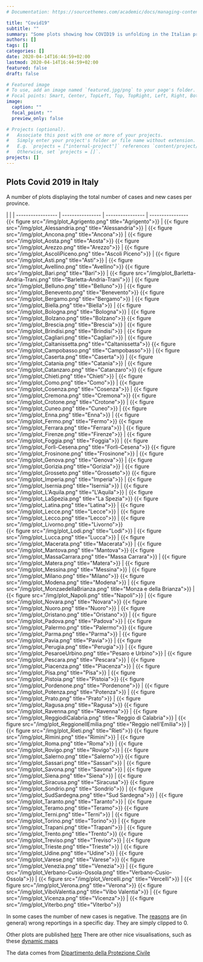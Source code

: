 ```yaml
---
# Documentation: https://sourcethemes.com/academic/docs/managing-content/

title: "Covid19"
subtitle: ""
summary: "Some plots showing how COVID19 is unfolding in the Italian provinces"
authors: []
tags: []
categories: []
date: 2020-04-14T16:44:59+02:00
lastmod: 2020-04-14T16:44:59+02:00
featured: false
draft: false

# Featured image
# To use, add an image named `featured.jpg/png` to your page's folder.
# Focal points: Smart, Center, TopLeft, Top, TopRight, Left, Right, BottomLeft, Bottom, BottomRight.
image:
  caption: ""
  focal_point: ""
  preview_only: false

# Projects (optional).
#   Associate this post with one or more of your projects.
#   Simply enter your project's folder or file name without extension.
#   E.g. `projects = ["internal-project"]` references `content/project/deep-learning/index.md`.
#   Otherwise, set `projects = []`.
projects: []
---
```


## Plots Covid 2019 in Italy

A number of plots displaying the total number of cases and new cases per province.

 |  |  | 
----------------- | ---------------- | ---------------- | ----------------
{{< figure src="/img/plot_Agrigento.png" title="Agrigento">}}  | {{< figure src="/img/plot_Alessandria.png" title="Alessandria">}}  | {{< figure src="/img/plot_Ancona.png" title="Ancona">}}  | {{< figure src="/img/plot_Aosta.png" title="Aosta">}} 
{{< figure src="/img/plot_Arezzo.png" title="Arezzo">}}  | {{< figure src="/img/plot_AscoliPiceno.png" title="Ascoli Piceno">}}  | {{< figure src="/img/plot_Asti.png" title="Asti">}} | {{< figure src="/img/plot_Avellino.png" title="Avellino">}} 
{{< figure src="/img/plot_Bari.png" title="Bari">}}  | {{< figure src="/img/plot_Barletta-Andria-Trani.png" title="Barletta-Andria-Trani">}}  | {{< figure src="/img/plot_Belluno.png" title="Belluno">}}  | {{< figure src="/img/plot_Benevento.png" title="Benevento">}} 
{{< figure src="/img/plot_Bergamo.png" title="Bergamo">}}  | {{< figure src="/img/plot_Biella.png" title="Biella">}}  | {{< figure src="/img/plot_Bologna.png" title="Bologna">}}  | {{< figure src="/img/plot_Bolzano.png" title="Bolzano">}} 
{{< figure src="/img/plot_Brescia.png" title="Brescia">}}  | {{< figure src="/img/plot_Brindisi.png" title="Brindisi">}}  | {{< figure src="/img/plot_Cagliari.png" title="Cagliari">}}  | {{< figure src="/img/plot_Caltanissetta.png" title="Caltanissetta">}} 
{{< figure src="/img/plot_Campobasso.png" title="Campobasso">}}  | {{< figure src="/img/plot_Caserta.png" title="Caserta">}}  | {{< figure src="/img/plot_Catania.png" title="Catania">}}  | {{< figure src="/img/plot_Catanzaro.png" title="Catanzaro">}} 
{{< figure src="/img/plot_Chieti.png" title="Chieti">}}  | {{< figure src="/img/plot_Como.png" title="Como">}}  | {{< figure src="/img/plot_Cosenza.png" title="Cosenza">}}  | {{< figure src="/img/plot_Cremona.png" title="Cremona">}} 
{{< figure src="/img/plot_Crotone.png" title="Crotone">}}  | {{< figure src="/img/plot_Cuneo.png" title="Cuneo">}}  | {{< figure src="/img/plot_Enna.png" title="Enna">}}  | {{< figure src="/img/plot_Fermo.png" title="Fermo">}} 
{{< figure src="/img/plot_Ferrara.png" title="Ferrara">}}  | {{< figure src="/img/plot_Firenze.png" title="Firenze">}}  | {{< figure src="/img/plot_Foggia.png" title="Foggia">}}  | {{< figure src="/img/plot_Forlì-Cesena.png" title="Forlì-Cesena">}} 
{{< figure src="/img/plot_Frosinone.png" title="Frosinone">}}  | {{< figure src="/img/plot_Genova.png" title="Genova">}}  | {{< figure src="/img/plot_Gorizia.png" title="Gorizia">}}  | {{< figure src="/img/plot_Grosseto.png" title="Grosseto">}} 
{{< figure src="/img/plot_Imperia.png" title="Imperia">}}  | {{< figure src="/img/plot_Isernia.png" title="Isernia">}}  | {{< figure src="/img/plot_L'Aquila.png" title="L'Aquila">}}  | {{< figure src="/img/plot_LaSpezia.png" title="La Spezia">}} 
{{< figure src="/img/plot_Latina.png" title="Latina">}}  | {{< figure src="/img/plot_Lecce.png" title="Lecce">}}  | {{< figure src="/img/plot_Lecco.png" title="Lecco">}} | {{< figure src="/img/plot_Livorno.png" title="Livorno">}}  
{{< figure src="/img/plot_Lodi.png" title="Lodi">}}  | {{< figure src="/img/plot_Lucca.png" title="Lucca">}}  | {{< figure src="/img/plot_Macerata.png" title="Macerata">}}  | {{< figure src="/img/plot_Mantova.png" title="Mantova">}} 
{{< figure src="/img/plot_MassaCarrara.png" title="Massa Carrara">}}  | {{< figure src="/img/plot_Matera.png" title="Matera">}}  | {{< figure src="/img/plot_Messina.png" title="Messina">}} | {{< figure src="/img/plot_Milano.png" title="Milano">}} 
{{< figure src="/img/plot_Modena.png" title="Modena">}}  | {{< figure src="/img/plot_MonzaedellaBrianza.png" title="Monza e della Brianza">}}  | {{< figure src="/img/plot_Napoli.png" title="Napoli">}}  | {{< figure src="/img/plot_Novara.png" title="Novara">}} 
{{< figure src="/img/plot_Nuoro.png" title="Nuoro">}} | {{< figure src="/img/plot_Oristano.png" title="Oristano">}}  | {{< figure src="/img/plot_Padova.png" title="Padova">}}  | {{< figure src="/img/plot_Palermo.png" title="Palermo">}}
{{< figure src="/img/plot_Parma.png" title="Parma">}} | {{< figure src="/img/plot_Pavia.png" title="Pavia">}}  | {{< figure src="/img/plot_Perugia.png" title="Perugia">}}  | {{< figure src="/img/plot_PesaroeUrbino.png" title="Pesaro e Urbino">}}
 | {{< figure src="/img/plot_Pescara.png" title="Pescara">}}  | {{< figure src="/img/plot_Piacenza.png" title="Piacenza">}}  | {{< figure src="/img/plot_Pisa.png" title="Pisa">}} | {{< figure src="/img/plot_Pistoia.png" title="Pistoia">}}
{{< figure src="/img/plot_Pordenone.png" title="Pordenone">}}  | {{< figure src="/img/plot_Potenza.png" title="Potenza">}}  | {{< figure src="/img/plot_Prato.png" title="Prato">}}  | {{< figure src="/img/plot_Ragusa.png" title="Ragusa">}} 
{{< figure src="/img/plot_Ravenna.png" title="Ravenna">}}  | {{< figure src="/img/plot_ReggiodiCalabria.png" title="Reggio di Calabria">}} | {{< figure src="/img/plot_ReggionellEmilia.png" title="Reggio nell'Emilia">}}  | {{< figure src="/img/plot_Rieti.png" title="Rieti">}}
{{< figure src="/img/plot_Rimini.png" title="Rimini">}}  | {{< figure src="/img/plot_Roma.png" title="Roma">}}  | {{< figure src="/img/plot_Rovigo.png" title="Rovigo">}}  | {{< figure src="/img/plot_Salerno.png" title="Salerno">}} 
{{< figure src="/img/plot_Sassari.png" title="Sassari">}}  | {{< figure src="/img/plot_Savona.png" title="Savona">}}  | {{< figure src="/img/plot_Siena.png" title="Siena">}}  | {{< figure src="/img/plot_Siracusa.png" title="Siracusa">}}
{{< figure src="/img/plot_Sondrio.png" title="Sondrio">}}  | {{< figure src="/img/plot_SudSardegna.png" title="Sud Sardegna">}}  | {{< figure src="/img/plot_Taranto.png" title="Taranto">}}  |  {{< figure src="/img/plot_Teramo.png" title="Teramo">}} 
{{< figure src="/img/plot_Terni.png" title="Terni">}} | {{< figure src="/img/plot_Torino.png" title="Torino">}}  | {{< figure src="/img/plot_Trapani.png" title="Trapani">}}  | {{< figure src="/img/plot_Trento.png" title="Trento">}} 
{{< figure src="/img/plot_Treviso.png" title="Treviso">}}  | {{< figure src="/img/plot_Trieste.png" title="Trieste">}}  | {{< figure src="/img/plot_Udine.png" title="Udine">}}  | {{< figure src="/img/plot_Varese.png" title="Varese">}}
{{< figure src="/img/plot_Venezia.png" title="Venezia">}}  | {{< figure src="/img/plot_Verbano-Cusio-Ossola.png" title="Verbano-Cusio-Ossola">}}  | {{< figure src="/img/plot_Vercelli.png" title="Vercelli">}}  | {{< figure src="/img/plot_Verona.png" title="Verona">}} 
{{< figure src="/img/plot_ViboValentia.png" title="Vibo Valentia">}}  | {{< figure src="/img/plot_Vicenza.png" title="Vicenza">}}  | {{< figure src="/img/plot_Viterbo.png" title="Viterbo">}} 

In some cases the number of new cases is negative. The [reasons](https://github.com/pcm-dpc/COVID-19/issues/358) are (in general) wrong reportings in a specific day. They are simply clipped to 0. 
 
Other plots are published [here](https://amadvance.github.io/covid19-italy/)
There are other nice visualisations, such as these [dynamic maps](https://mrmatd.github.io/Covid-19-ITA/)

The data comes from [Dipartimento della Protezione Civile](https://github.com/pcm-dpc/COVID-19)
